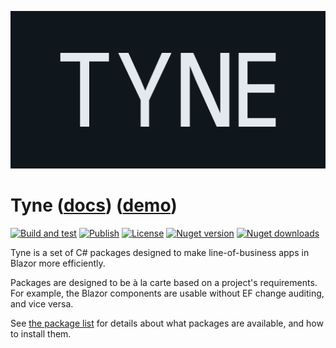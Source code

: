 ![Tyne logo](assets/logo-letterbox.svg)

# Tyne ([docs](https://alexnoddings.github.io/Tyne/docs/)) ([demo](https://alexnoddings.github.io/Tyne/demo/))

[![Build and test](https://img.shields.io/github/actions/workflow/status/alexnoddings/Tyne/build-and-test-main.yml?branch=main&logo=github&label=Main%20build)](https://github.com/alexnoddings/Tyne/actions/workflows/build-and-test-main.yml)
[![Publish](https://img.shields.io/github/actions/workflow/status/alexnoddings/Tyne/publish-all.yml?logo=github&label=Publish)](https://github.com/alexnoddings/Tyne/actions/workflows/publish-all.yml)
[![License](https://img.shields.io/github/license/alexnoddings/Tyne?logo=github&label=License)](https://github.com/alexnoddings/Tyne/blob/main/LICENSE)
[![Nuget version](https://img.shields.io/nuget/v/Tyne.Core?label=NuGet%20version&logo=nuget)](https://www.nuget.org/packages/Tyne.Core/)
[![Nuget downloads](https://img.shields.io/nuget/dt/Tyne.Core?label=NuGet%20downloads&logo=nuget)](https://www.nuget.org/packages/Tyne.Core/)

Tyne is a set of C# packages designed to make line-of-business apps in Blazor more efficiently.

Packages are designed to be à la carte based on a project's requirements. For example, the Blazor components are usable without EF change auditing, and vice versa.

See [the package list](https://alexnoddings.github.io/Tyne/docs/packages/) for details about what packages are available, and how to install them.
